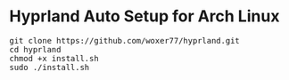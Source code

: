 # Hyprland Auto Setup for Arch Linux

<pre>
git clone https://github.com/woxer77/hyprland.git
cd hyprland
chmod +x install.sh
sudo ./install.sh
</pre>

